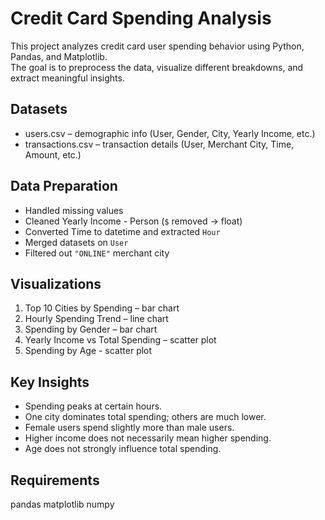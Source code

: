 # Credit Card Spending Analysis

This project analyzes credit card user spending behavior using Python, Pandas, and Matplotlib.  
The goal is to preprocess the data, visualize different breakdowns, and extract meaningful insights.

## Datasets
- users.csv – demographic info (User, Gender, City, Yearly Income, etc.)  
- transactions.csv – transaction details (User, Merchant City, Time, Amount, etc.)

## Data Preparation
- Handled missing values  
- Cleaned Yearly Income - Person (`$` removed → float)  
- Converted Time to datetime and extracted `Hour`  
- Merged datasets on `User`  
- Filtered out `"ONLINE"` merchant city  

## Visualizations
1. Top 10 Cities by Spending – bar chart  
2. Hourly Spending Trend – line chart  
3. Spending by Gender – bar chart  
4. Yearly Income vs Total Spending – scatter plot
5. Spending by Age - scatter plot  

## Key Insights
- Spending peaks at certain hours.  
- One city dominates total spending; others are much lower.  
- Female users spend slightly more than male users.  
- Higher income does not necessarily mean higher spending.
- Age does not strongly influence total spending.  

## Requirements
pandas
matplotlib
numpy

